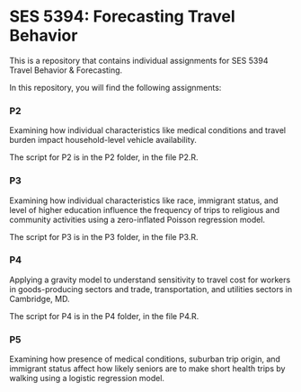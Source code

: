 # SES 5394: Forecasting Travel Behavior

This is a repository that contains individual assignments for SES 5394 Travel Behavior & Forecasting.

In this repository, you will find the following assignments:

### P2

Examining how individual characteristics like medical conditions and travel burden impact household-level vehicle availability.

The script for P2 is in the P2 folder, in the file P2.R.

### P3

Examining how individual characteristics like race, immigrant status, and level of higher education influence the frequency of trips to religious and community activities using a zero-inflated Poisson regression model.

The script for P3 is in the P3 folder, in the file P3.R.

### P4

Applying a gravity model to understand sensitivity to travel cost for workers in goods-producing sectors and trade, transportation, and utilities sectors in Cambridge, MD.

The script for P4 is in the P4 folder, in the file P4.R.

### P5

Examining how presence of medical conditions, suburban trip origin, and immigrant status affect how likely seniors are to make short health trips by walking using a logistic regression model.

